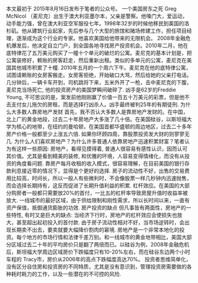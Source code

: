 本文最初于 2015年8月16日发布于笔者的公众号。
一个美国房东之死
Greg McNicol （麦尼克）出生于澳大利亚墨尔本，父亲是警察。他嗓门大，爱运动，动手能力强，曾在澳大利亚空军服役七年。1998年32岁的时候他移民到美国的洛杉矶。他从建筑行业起家，先后参与几个大型的旅馆和赌场修建工作，担任项目经理，逐渐成为这个行业的专家。他喜欢美国给他带来的无限机会。
2008年金融危机爆发后，他决定自立门户，到全国各地寻找房产投资机会。2010年二月，他在底特律花了五万美元购买了一幢十个单元的破烂的公寓。麦尼克的基本计划是，把公寓装修好，赖账的房客赶走，然后重新出租。类似的多单元的公寓，麦尼克在美国其他城市积累了十幢.
2010年五月的一个周六下午。麦尼克在他的底特律公寓，试图请赖账的女房客搬走。女房客拒绝，开始破口大骂，然后给她的父亲打电话。几分钟后，一辆卡车开到，司机跳将下来，五米外开了一枪，击中麦尼克的下腹，麦尼克当场死亡, 他的投资房产的美国梦瞬间破碎了.
凶手是62岁的Freddie Young, 不可思议的是，案发前他刚刚赢了价值一百五十万美元的彩票，但是他不去支付女儿拖欠的房租，而是选择行凶杀人。凶手最终被判25年的有期徒刑.
为什么大多数人靠房地产发财
首先，我不否认大多数人是靠房地产发财的。在中国，北上广的黄金地段，过去二十年房地产大多涨了几十倍。在美国硅谷，以斯坦福大学为核心的地带，在纽约的曼哈顿，在美国首都华盛顿的周边地区，过去二十多年房产价格一般都至少上涨五六倍.
如果你环顾四周，靠股票投资发大财的则寥寥无几.
为什么人们喜欢房地产？为什么许多普通人依靠房地产迅速积累财富？笔者认为有这样一些原因:
房地产，看得见摸得着, 普通人很容易有感性认识，因而认可其价值。尤其是看到精美的装修, 和优雅的环境，人容易变得情绪化，而没有从投资的角度看问题.
靠房产每月收租的收入模式，很容易理解，在目前美国的银行存款利息接近零的情况下，显得是个更好的选择.
房子的流动性不好，出售的交易费用比较高，时间长，所以一般人有些微利时，不会像股票一样几秒钟内迅速抛售，而会选择长期持有，这反而促进了长期升值利益的积累.
杠杆效应。在美国的大部分购房者一般都只需要放20%的首付，一比五的杠杆率导致房屋升值时收益率被放大.
一线城市的最好区域，由于供给限制和刚性需求，所以长时间以来，一直有资产保值，抵御通货膨胀的功效.
房产投资的缺点
但凡事皆有两面性，房地产的一些特性, 有时又是巨大的缺点:
当经济下行时，房地产的杠杆效应会使损失也放大，甚至超出起初投入的首付款.
由于房子流动性相对不好，当市场逆转时，会出现长期卖不出去，要卖就要大幅降价割肉的窘境.
房地产是一个非常本地化的投资。每个地方的市场行情和法律千差万别。和一线城市的黄金地带相比，美国大部分区域过去二十年的平均房价只是翻了两倍而已。以硅谷为例，2008年金融危机后，斯坦福大学周边区域房价下跌幅度只有10-20%左右，而在硅谷东边两个小时车程的 Tracy市，房价从2006年的高点下跌幅度高达70%。
投资者思维简单化，没有区分自住房和投资房的不同特质，尤其是没有意识到，管理投资房需要做的各种耗时耗力的工作，以及一些潜在的不可控的风险.
